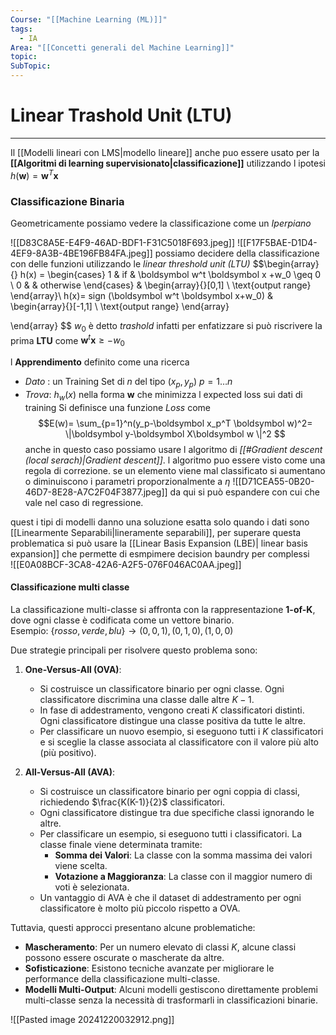 ```yaml
---
Course: "[[Machine Learning (ML)]]"
tags:
  - IA
Area: "[[Concetti generali del Machine Learning]]"
topic: 
SubTopic:
---
```

# Linear Trashold Unit (LTU)
---
Il [[Modelli lineari con LMS|modello lineare]] anche  puo essere usato per la __[[Algoritmi di learning supervisionato|classificazione]]__ utilizzando l ipotesi  $h(\mathbf{w})=\mathbf{w}^T \boldsymbol x$

### Classificazione Binaria
Geometricamente possiamo vedere la classificazione come un _Iperpiano_

![[D83C8A5E-E4F9-46AD-BDF1-F31C5018F693.jpeg]]
![[F17F5BAE-D1D4-4EF9-8A3B-4BE196FB84FA.jpeg]]
possiamo decidere della classificazione con delle funzioni  utilizzando le _linear threshold unit (LTU)_
$$\begin{array}{}
h(x) = 
\begin{cases}
	1 & if & \boldsymbol w^t \boldsymbol x +w_0 \geq 0  \\ 
	0 & & otherwise
\end{cases} & 
	\begin{array}{}[0,1] \\
	\text{output range}
	\end{array}\\
h(x)= sign (\boldsymbol w^t \boldsymbol x+w_0) & \begin{array}{}[-1,1] \\
\text{output range}
\end{array}

\end{array}
$$
$w_0$ è detto _trashold_ infatti per enfatizzare si può riscrivere la prima __LTU__ come $\boldsymbol w^t \boldsymbol x  \geq -w_0$ 


l __Apprendimento__ definito come una ricerca
- _Dato_ : un Training Set  di $n$ del tipo $(x_p,y_p) \ p=1\dots n$ 
- _Trova_: $h_w(x)$ nella forma $\boldsymbol w$  che minimizza l expected loss sui dati di training
Si definisce una funzione _$Loss$_ come    $$E(w)= \sum_{p=1}^n(y_p-\boldsymbol x_p^T \boldsymbol w)^2= \|\boldsymbol y-\boldsymbol X\boldsymbol w \|^2 $$anche in questo caso possiamo usare l algoritmo di _[[#Gradient descent (local serach)|Gradient descent]]_.
l algoritmo puo essere visto come una regola di correzione. se un elemento viene mal classificato si aumentano o diminuiscono i parametri proporzionalmente a $\eta$ 
![[D71CEA55-0B20-46D7-8E28-A7C2F04F3877.jpeg]]
da qui si può espandere con cui che vale nel caso di regressione. 
 
quest i tipi di modelli danno una soluzione esatta solo quando i dati sono  [[Linearmente Separabili|lineramente separabili]], per superare questa problematica si può usare la [[Linear Basis Expansion (LBE)| linear basis expansion]] che permette di esmpimere decision baundry per complessi  
![[E0A08BCF-3CA8-42A6-A2F5-076F046AC0AA.jpeg]]


#### Classificazione multi classe

La classificazione multi-classe si affronta con la rappresentazione **1-of-K**, dove ogni classe è codificata come un vettore binario.  
Esempio:  $\{rosso, verde, blu\} → (0,0,1), (0,1,0), (1,0,0)$

Due strategie principali per risolvere questo problema sono:

1. **One-Versus-All (OVA)**:  
   - Si costruisce un classificatore binario per ogni classe. Ogni classificatore discrimina una classe dalle altre $K-1$.
   - In fase di addestramento, vengono creati  $K$  classificatori distinti. Ogni classificatore distingue una classe positiva da tutte le altre.
   - Per classificare un nuovo esempio, si eseguono tutti i $K$ classificatori e si sceglie la classe associata al classificatore con il valore più alto (più positivo).

2. **All-Versus-All (AVA)**:  
   - Si costruisce un classificatore binario per ogni coppia di classi, richiedendo $\frac{K(K-1)}{2}$ classificatori.
   - Ogni classificatore distingue tra due specifiche classi ignorando le altre.
   - Per classificare un esempio, si eseguono tutti i classificatori. La classe finale viene determinata tramite:
     - **Somma dei Valori**: La classe con la somma massima dei valori viene scelta.
     - **Votazione a Maggioranza**: La classe con il maggior numero di voti è selezionata.
   - Un vantaggio di AVA è che il dataset di addestramento per ogni classificatore è molto più piccolo rispetto a OVA.

Tuttavia, questi approcci presentano alcune problematiche:
- **Mascheramento**: Per un numero elevato di classi $K$, alcune classi possono essere oscurate o mascherate da altre.
- **Sofisticazione**: Esistono tecniche avanzate per migliorare le performance della classificazione multi-classe.
- **Modelli Multi-Output**: Alcuni modelli gestiscono direttamente problemi multi-classe senza la necessità di trasformarli in classificazioni binarie.


![[Pasted image 20241220032912.png]]